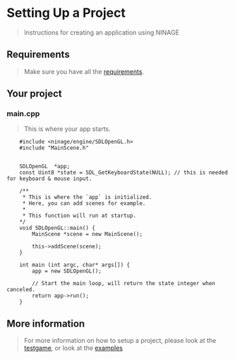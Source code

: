 # Setting Up a Project
> Instructions for creating an application using NINAGE

## Requirements
> Make sure you have all the [requirements](REQUIREMENTS.md).


## Your project
### main.cpp
> This is where your app starts.

        #include <ninage/engine/SDLOpenGL.h>
        #include "MainScene.h"


        SDLOpenGL  *app;
        const Uint8 *state = SDL_GetKeyboardState(NULL); // this is needed for keyboard & mouse input.

        /**
         * This is where the `app` is initialized.
         * Here, you can add scenes for example.
         *
         * This function will run at startup.
        */
        void SDLOpenGL::main() {
            MainScene *scene = new MainScene();

            this->addScene(scene);
        }

        int main (int argc, char* args[]) {
            app = new SDLOpenGL();
            
            // Start the main loop, will return the state integer when canceled.
            return app->run();
        }

## More information
> For more information on how to setup a project, please look at the
> [testgame](testgame), or look at the [examples](NINAGE-examples)
